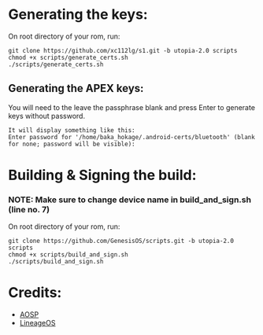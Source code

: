 # Generating the keys:
On root directory of your rom, run:

    git clone https://github.com/xc112lg/s1.git -b utopia-2.0 scripts
    chmod +x scripts/generate_certs.sh
    ./scripts/generate_certs.sh

## Generating the APEX keys:
You will need to the leave the passphrase blank and press Enter to generate keys without password.

    It will display something like this:
    Enter password for '/home/baka_hokage/.android-certs/bluetooth' (blank for none; password will be visible):

# Building & Signing the build:
### NOTE: Make sure to change device name in build_and_sign.sh (line no. 7)
On root directory of your rom, run:

    git clone https://github.com/GenesisOS/scripts.git -b utopia-2.0 scripts
    chmod +x scripts/build_and_sign.sh
    ./scripts/build_and_sign.sh

# Credits:
- [AOSP](https://source.android.com/devices/tech/ota/sign_builds)
- [LineageOS](https://wiki.lineageos.org/signing_builds)
